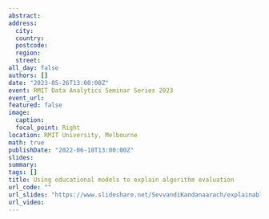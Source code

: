 ```yaml
---
abstract: 
address:
  city: 
  country: 
  postcode: 
  region: 
  street: 
all_day: false
authors: []
date: "2023-05-26T13:00:00Z" 
event: RMIT Data Analytics Seminar Series 2023
event_url: 
featured: false
image:
  caption: 
  focal_point: Right
location: RMIT University, Melbourne
math: true
publishDate: "2022-06-18T13:00:00Z"
slides: 
summary: 
tags: []
title: Using educational models to explain algorithm evaluation
url_code: ""
url_slides: "https://www.slideshare.net/SevvandiKandanaarach/explainable-algorithm-evaluationpptx"
url_video: 
---
```

